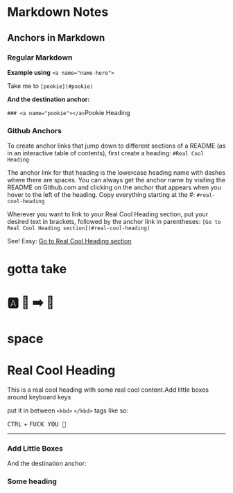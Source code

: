 # Markdown Notes

## Anchors in Markdown

### Regular Markdown

**Example using** `<a name="name-here">`  

Take me to `[pookie](#pookie)`

**And the destination anchor:**

`### <a name="pookie"></a>`Pookie Heading

### Github Anchors

To create anchor links that jump down to different sections of a README (as in an interactive table of contents), first create a heading:
`#Real Cool Heading`

The anchor link for that heading is the lowercase heading name with dashes where there are spaces. You can always get the anchor name by visiting the README on Github.com and clicking on the anchor that appears when you hover to the left of the heading. Copy everything starting at the #:
`#real-cool-heading`

Wherever you want to link to your Real Cool Heading section, put your desired text in brackets, followed by the anchor link in parentheses:
`[Go to Real Cool Heading section](#real-cool-heading)`

See! Easy: [Go to Real Cool Heading section](#real-cool-heading)

# gotta  take 

# :a: :poop: :arrow_right: :toilet:    

# space



# Real Cool Heading

This is a real cool heading with some real cool content.Add little boxes around keyboard keys

put it in between `<kbd>` `</kbd>` tags like so:

<kbd>CTRL</kbd> + <kbd>FUCK YOU :middle_finger:</kbd> 

---

### <a name="add-little-boxes"> </a> Add Little  Boxes




And the destination anchor:

### <a name="pookie"></a>Some heading